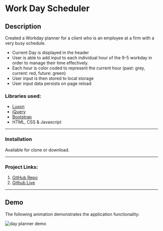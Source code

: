 # Work Day Scheduler

## Description

Created a Workday planner for a client who is an employee at a firm with a very busy schedule.

- Current Day is displayed in the header
- User is able to add input to each individual hour of the 9-5 workday in order to manage their time effectively.
- Each hour is color coded to represent the current hour (past: grey, current: red, future: green)
- User input is then stored to local storage
- User input data persists on page reload

### Libraries used:

- [Luxon](https://moment.github.io/luxon/)
- [jQuery](https://api.jquery.com/)
- [Bootstrap](https://getbootstrap.com/docs/4.5/getting-started/introduction/)
- HTML, CSS & Javascript

---

### Installation

Available for clone or download.

---

### Project Links:

1. [GitHub Repo](https://github.com/jongomezdev/Work-Day-Scheduler)
2. [Github Live](https://jongomezdev.github.io/Work-Day-Scheduler/)

---

## Demo

The following animation demonstrates the application functionality:

![day planner demo](Demo\Work-Day-Scheduler.gif)
